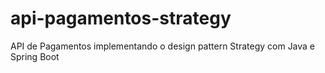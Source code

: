 # api-pagamentos-strategy
API de Pagamentos implementando o design pattern Strategy com Java e Spring Boot
